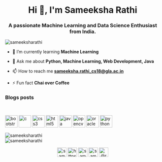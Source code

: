<h1 align="center">Hi 👋, I'm Sameeksha Rathi</h1>
<h3 align="center">A passionate Machine Learning and Data Science Enthusiast from India.</h3>

<p align="left"> <img src="https://komarev.com/ghpvc/?username=sameeksharathi" alt="sameeksharathi" /> </p>

- 🌱 I’m currently learning **Machine Learning**

- 💬 Ask me about **Python, Machine Learning, Web Development, Java**

- 📫 How to reach me **sameeksha.rathi_cs18@gla.ac.in**

- ⚡ Fun fact **Chai over Coffee**

### Blogs posts
<!-- BLOG-POST-LIST:START -->
<!-- BLOG-POST-LIST:END -->

<br>
<p align="left"><img src="https://devicons.github.io/devicon/devicon.git/icons/bootstrap/bootstrap-plain.svg" alt="bootstrap" width="40" height="40"/> <img src="https://devicons.github.io/devicon/devicon.git/icons/c/c-original.svg" alt="c" width="40" height="40"/> <img src="https://devicons.github.io/devicon/devicon.git/icons/css3/css3-original-wordmark.svg" alt="css3" width="40" height="40"/> <img src="https://devicons.github.io/devicon/devicon.git/icons/html5/html5-original-wordmark.svg" alt="html5" width="40" height="40"/> <img src="https://devicons.github.io/devicon/devicon.git/icons/java/java-original-wordmark.svg" alt="java" width="40" height="40"/> <img src="https://www.vectorlogo.zone/logos/opencv/opencv-icon.svg" alt="opencv" width="40" height="40"/> <img src="https://devicons.github.io/devicon/devicon.git/icons/oracle/oracle-original.svg" alt="oracle" width="40" height="40"/> <img src="https://devicons.github.io/devicon/devicon.git/icons/python/python-original.svg" alt="python" width="40" height="40"/></p><img align="left" src="https://github-readme-stats.vercel.app/api/top-langs/?username=sameeksharathi&layout=compact&hide=html" alt="sameeksharathi" />

<br>
<img align="center" src="https://github-readme-stats.vercel.app/api?username=sameeksharathi&show_icons=true" alt="sameeksharathi" />

<br>

<p align="center">
<a href="https://twitter.com/sameeksha_r" target="blank"><img align="center" src="https://cdn.jsdelivr.net/npm/simple-icons@3.0.1/icons/twitter.svg" alt="sameeksha_r" height="30" width="30" /></a>
<a href="https://linkedin.com/in/https://www.linkedin.com/in/sameeksha-rathi-7a0164141/" target="blank"><img align="center" src="https://cdn.jsdelivr.net/npm/simple-icons@3.0.1/icons/linkedin.svg" alt="https://www.linkedin.com/in/sameeksha-rathi-7a0164141/" height="30" width="30" /></a>
<a href="https://kaggle.com/sameeksharathi" target="blank"><img align="center" src="https://cdn.jsdelivr.net/npm/simple-icons@3.0.1/icons/kaggle.svg" alt="sameeksharathi" height="30" width="30" /></a>
<a href="https://instagram.com/sameeksha.__" target="blank"><img align="center" src="https://cdn.jsdelivr.net/npm/simple-icons@3.0.1/icons/instagram.svg" alt="sameeksha.__" height="30" width="30" /></a>
<a href="https://medium.com/@rathisameeksha9" target="blank"><img align="center" src="https://cdn.jsdelivr.net/npm/simple-icons@3.0.1/icons/medium.svg" alt="@rathisameeksha9" height="30" width="30" /></a>
</p>
